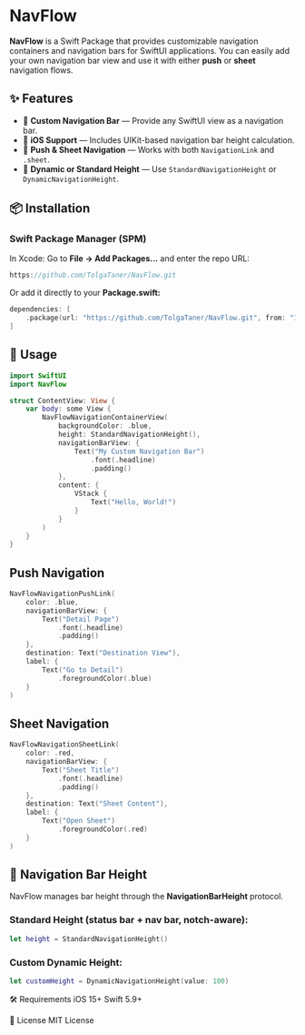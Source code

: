 # NavFlow

**NavFlow** is a Swift Package that provides customizable navigation containers and navigation bars for SwiftUI applications. You can easily add your own navigation bar view and use it with either **push** or **sheet** navigation flows.

## ✨ Features

- 🚀 **Custom Navigation Bar** — Provide any SwiftUI view as a navigation bar.  
- 📱 **iOS Support** — Includes UIKit-based navigation bar height calculation.  
- 🔄 **Push & Sheet Navigation** — Works with both `NavigationLink` and `.sheet`.  
- 📏 **Dynamic or Standard Height** — Use `StandardNavigationHeight` or `DynamicNavigationHeight`.  

## 📦 Installation

### Swift Package Manager (SPM)

In Xcode: Go to **File → Add Packages…** and enter the repo URL:

```swift
https://github.com/TolgaTaner/NavFlow.git
```
Or add it directly to your **Package.swift:**
```swift
dependencies: [
    .package(url: "https://github.com/TolgaTaner/NavFlow.git", from: "1.1.2")
]
```
## 🔧 Usage

```swift
import SwiftUI
import NavFlow

struct ContentView: View {
    var body: some View {
        NavFlowNavigationContainerView(
            backgroundColor: .blue,
            height: StandardNavigationHeight(),
            navigationBarView: {
                Text("My Custom Navigation Bar")
                    .font(.headline)
                    .padding()
            },
            content: {
                VStack {
                    Text("Hello, World!")
                }
            }
        )
    }
}
```

## Push Navigation

```swift
NavFlowNavigationPushLink(
    color: .blue,
    navigationBarView: {
        Text("Detail Page")
            .font(.headline)
            .padding()
    },
    destination: Text("Destination View"),
    label: {
        Text("Go to Detail")
            .foregroundColor(.blue)
    }
)
```
## Sheet Navigation
```swift
NavFlowNavigationSheetLink(
    color: .red,
    navigationBarView: {
        Text("Sheet Title")
            .font(.headline)
            .padding()
    },
    destination: Text("Sheet Content"),
    label: {
        Text("Open Sheet")
            .foregroundColor(.red)
    }
)
```
## 📏 Navigation Bar Height

NavFlow manages bar height through the **NavigationBarHeight** protocol.

### Standard Height (status bar + nav bar, notch-aware):
```swift
let height = StandardNavigationHeight()
```
### Custom Dynamic Height:
```swift
let customHeight = DynamicNavigationHeight(value: 100)
```

🛠 Requirements
iOS 15+
Swift 5.9+

📄 License
MIT License

